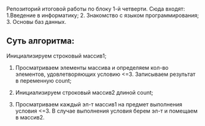 Репозиторий итоговой работы по блоку 1-й четверти.
Сюда входят:
1.Введение в информатику;
2. Знакомство с языком программирования;
3. Основы баз данных.

## Суть алгоритма:
Инициализируем строковый массив1;

1. Просматриваем элементы массива и определяем кол-во элементов, удовлетворяющих условию <=3. Записываем результат в переменную count;

2. Инициализируем строковый массив2 длиной count;
3. Просматриваем каждый эл-т массив1 на предмет выполнения условия <=3. В случае выполнения условия берем эл-т и помещаем в массив2.
